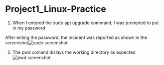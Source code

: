 # Project1_Linux-Practice

1. When I entered the sudo apt upgrade command, I was prompted to put in my password

After enting the password, the incident was reported as shown in the screenshot![sudo screenshot](https://github.com/oghare01/Project1_Linux-Practice/assets/141191975/42ff7fcc-2f40-43d9-bbfa-24a548a68cd6)

2. The pwd comand dislays the working directory as expected![pwd screenshot](https://github.com/oghare01/Project1_Linux-Practice/assets/141191975/432e6263-7e1a-4227-8c3a-7d45c13de17c)

